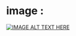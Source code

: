 

# image : 
[![IMAGE ALT TEXT HERE](https://media.discordapp.net/attachments/656898211704864812/1140382174286192792/20230523_220802.png?width=666&height=701)](google.com)
